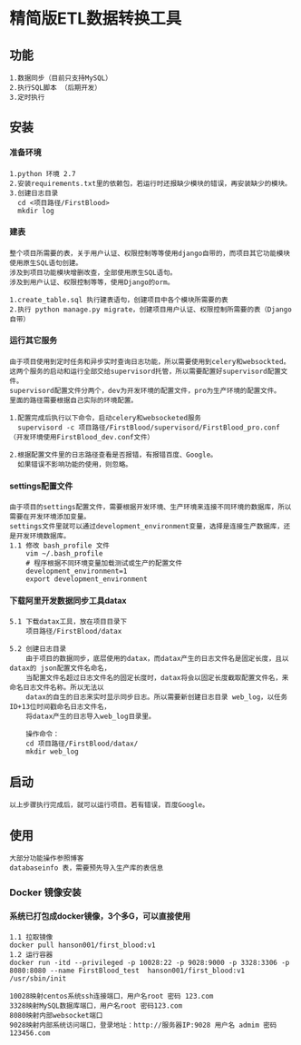 精简版ETL数据转换工具
==========
## 功能
    1.数据同步（目前只支持MySQL）
    2.执行SQL脚本 （后期开发）
    3.定时执行
    
## 安装
#### 准备环境
    1.python 环境 2.7
    2.安装requirements.txt里的依赖包，若运行时还报缺少模块的错误，再安装缺少的模块。
    3.创建日志目录
      cd <项目路径/FirstBlood>
      mkdir log

#### 建表
    整个项目所需要的表，关于用户认证、权限控制等等使用django自带的，而项目其它功能模块使用原生SQL语句创建。
    涉及到项目功能模块增删改查，全部使用原生SQL语句。
    涉及到用户认证、权限控制等等，使用Django的orm。

    1.create_table.sql 执行建表语句，创建项目中各个模块所需要的表
    2.执行 python manage.py migrate，创建项目用户认证、权限控制所需要的表（Django自带）

#### 运行其它服务
    由于项目使用到定时任务和异步实时查询日志功能，所以需要使用到celery和websockted。
    这两个服务的启动和运行全部交给supervisord托管，所以需要配置好supervisord配置文件。
    supervisord配置文件分两个，dev为开发环境的配置文件，pro为生产环境的配置文件。
    里面的路径需要根据自己实际的环境配置。

    1.配置完成后执行以下命令，启动celery和websocketed服务
      supervisord -c 项目路径/FirstBlood/supervisord/FirstBlood_pro.conf （开发环境使用FirstBlood_dev.conf文件）

    2.根据配置文件里的日志路径查看是否报错，有报错百度、Google。
      如果错误不影响功能的使用，则忽略。

#### settings配置文件
    由于项目的settings配置文件，需要根据开发环境、生产环境来连接不同环境的数据库，所以需要在开发环境添加变量。
    settings文件里就可以通过development_environment变量，选择是连接生产数据库，还是开发环境数据库。
    1.1 修改 bash_profile 文件
        vim ~/.bash_profile
        # 程序根据不同环境变量加载测试或生产的配置文件
        development_environment=1
        export development_environment

#### 下载阿里开发数据同步工具datax
    5.1 下载datax工具，放在项目目录下
        项目路径/FirstBlood/datax

    5.2 创建日志目录
        由于项目的数据同步，底层使用的datax，而datax产生的日志文件名是固定长度，且以datax的 json配置文件名命名，
        当配置文件名超过日志文件名的固定长度时，datax将会以固定长度截取配置文件名，来命名日志文件名称。所以无法以
        datax的自生的日志来实时显示同步日志。所以需要新创建日志目录 web_log，以任务ID+13位时间戳命名日志文件名，
        将datax产生的日志导入web_log目录里。

        操作命令：
        cd 项目路径/FirstBlood/datax/
        mkdir web_log

## 启动
    以上步骤执行完成后，就可以运行项目。若有错误，百度Google。

## 使用
    大部分功能操作参照博客
    databaseinfo 表，需要预先导入生产库的表信息

### Docker 镜像安装
#### 系统已打包成docker镜像，3个多G，可以直接使用
    1.1 拉取镜像
    docker pull hanson001/first_blood:v1
    1.2 运行容器
    docker run -itd --privileged -p 10028:22 -p 9028:9000 -p 3328:3306 -p 8080:8080 --name FirstBlood_test  hanson001/first_blood:v1 /usr/sbin/init

    10028映射centos系统ssh连接端口，用户名root 密码 123.com
    3328映射MySQL数据库端口，用户名root 密码123.com
    8080映射内部websocket端口
    9028映射内部系统访问端口，登录地址：http://服务器IP:9028 用户名 admim 密码123456.com

